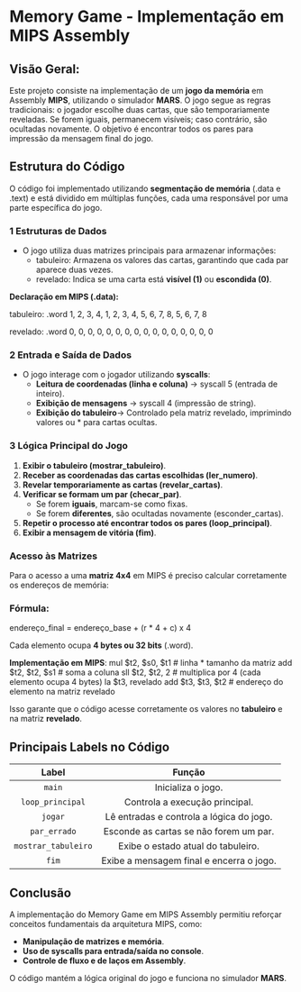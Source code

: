 # **Memory Game - Implementação em MIPS Assembly** 

## **Visão Geral:**
Este projeto consiste na implementação de um **jogo da memória** em Assembly **MIPS**, utilizando o simulador **MARS**. O jogo segue as regras tradicionais: o jogador escolhe duas cartas, que são temporariamente reveladas. Se forem iguais, permanecem visíveis; caso contrário, são ocultadas novamente. O objetivo é encontrar todos os pares para impressão da mensagem final do jogo.


## **Estrutura do Código**
O código foi implementado utilizando **segmentação de memória** (.data e .text) e está dividido em múltiplas funções, cada uma responsável por uma parte específica do jogo.

### **1️ Estruturas de Dados**
- O jogo utiliza duas matrizes principais para armazenar informações:  
  - tabuleiro: Armazena os valores das cartas, garantindo que cada par aparece duas vezes.
  - revelado: Indica se uma carta está **visível (1)** ou **escondida (0)**.

**Declaração em MIPS (.data):**

tabuleiro: .word  1, 2, 3, 4,  1, 2, 3, 4,  5, 6, 7, 8,  5, 6, 7, 8

revelado: .word 
0, 0, 0, 0,
0, 0, 0, 0,
0, 0, 0, 0,
0, 0, 0, 0


### **2️ Entrada e Saída de Dados**
- O jogo interage com o jogador utilizando **syscalls**:
  - **Leitura de coordenadas (linha e coluna)** → syscall 5 (entrada de inteiro).<br> 
  - **Exibição de mensagens** → syscall 4 (impressão de string).<br> 
  - **Exibição do tabuleiro**→ Controlado pela matriz revelado, imprimindo valores ou * para cartas ocultas.<br> 


### **3️ Lógica Principal do Jogo**
1. **Exibir o tabuleiro (mostrar_tabuleiro)**.
2. **Receber as coordenadas das cartas escolhidas (ler_numero)**.
3. **Revelar temporariamente as cartas (revelar_cartas)**.
4. **Verificar se formam um par (checar_par)**.
   - Se forem **iguais**, marcam-se como fixas.
   - Se forem **diferentes**, são ocultadas novamente (esconder_cartas).
5. **Repetir o processo até encontrar todos os pares (loop_principal)**.
6. **Exibir a mensagem de vitória (fim)**.


### **Acesso às Matrizes**
Para o acesso a uma **matriz 4x4** em MIPS é preciso calcular corretamente os endereços de memória:

### **Fórmula**: 
endereço_final = endereço_base + (r * 4 + c) x 4

Cada elemento ocupa **4 bytes ou 32 bits** (.word).

**Implementação em MIPS**:
mul $t2, $s0, $t1  # linha * tamanho da matriz
add $t2, $t2, $s1  # soma a coluna
sll $t2, $t2, 2    # multiplica por 4 (cada elemento ocupa 4 bytes)
la $t3, revelado
add $t3, $t3, $t2  # endereço do elemento na matriz revelado

Isso garante que o código acesse corretamente os valores no **tabuleiro** e na matriz **revelado**.


## **Principais Labels no Código**
| **Label**            | **Função** |
|:-----------------:|:----------------------------:|
| `main`          | Inicializa o jogo. |
| `loop_principal`| Controla a execução principal. |
| `jogar`         | Lê entradas e controla a lógica do jogo. |
| `par_errado`    | Esconde as cartas se não forem um par. |
| `mostrar_tabuleiro` | Exibe o estado atual do tabuleiro. |
| `fim`           | Exibe a mensagem final e encerra o jogo. |


## **Conclusão**
A implementação do Memory Game em MIPS Assembly permitiu reforçar conceitos fundamentais da arquitetura MIPS, como:
  - **Manipulação de matrizes e memória**.<br> 
  - **Uso de syscalls para entrada/saída no console**.<br> 
  - **Controle de fluxo e de laços em Assembly**.<br> 
 
O código mantém a lógica original do jogo e funciona no simulador **MARS**. 
